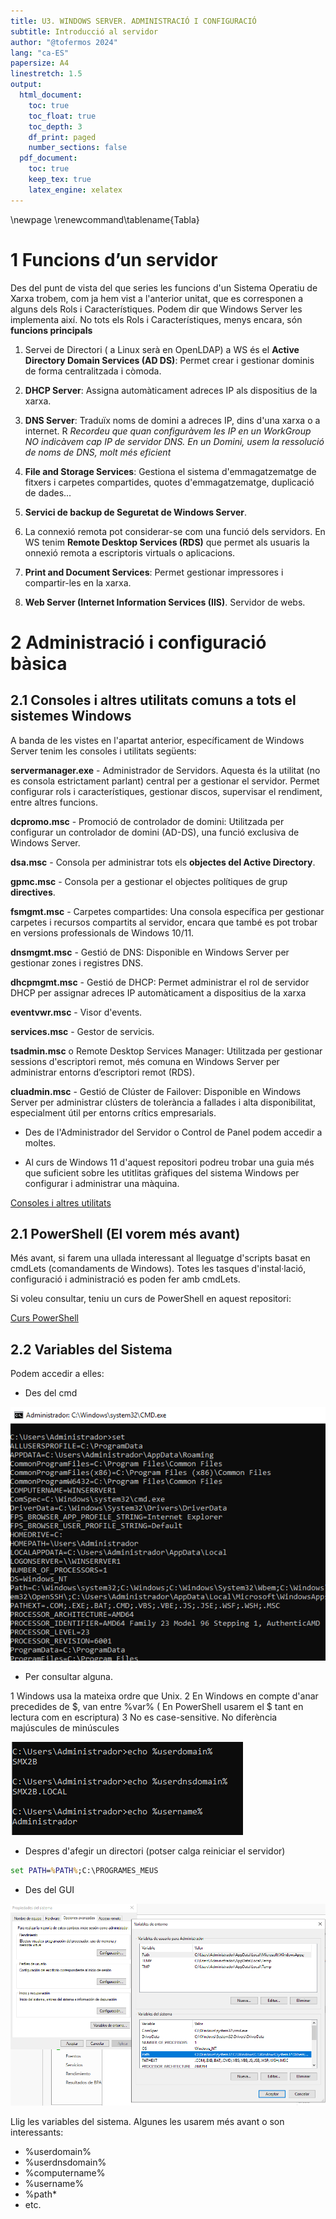 ```yaml
---
title: U3. WINDOWS SERVER. ADMINISTRACIÓ I CONFIGURACIÓ
subtitle: Introducció al servidor
author: "@tofermos 2024"
lang: "ca-ES"
papersize: A4
linestretch: 1.5
output:
  html_document:
    toc: true
    toc_float: true
    toc_depth: 3
    df_print: paged
    number_sections: false
  pdf_document:
    toc: true
    keep_tex: true
    latex_engine: xelatex
---
```


\newpage
\renewcommand\tablename{Tabla}

# 1 Funcions d’un servidor

Des del punt de vista del que series les funcions d'un Sistema Operatiu de Xarxa trobem, com ja hem vist a l'anterior unitat, que es corresponen a alguns dels Rols i Característiques. Podem dir que Windows Server les implementa així. 
No tots els Rols i Característiques, menys encara, són **funcions principals**

1. Servei de Directori ( a Linux serà en OpenLDAP) a WS és el **Active Directory Domain Services (AD DS)**: Permet crear i gestionar dominis de forma centralitzada i còmoda.

2. **DHCP Server**: Assigna automàticament adreces IP als dispositius de la xarxa.

3. **DNS Server**: Traduïx noms de domini a adreces IP, dins d'una xarxa o a internet. R
*Recordeu que quan configuràvem les IP en un WorkGroup NO indicàvem cap IP de servidor DNS. En un Domini, usem la ressolució de noms de DNS, molt més eficient*

4. **File and Storage Services**: Gestiona el sistema d'emmagatzematge de fitxers i carpetes compartides, quotes d'emmagatzematge, duplicació de dades...

5.  **Servici de backup de Seguretat de Windows Server**. 

6. La connexió remota pot considerar-se com una funció dels servidors. En WS tenim **Remote Desktop Services (RDS)** que permet als usuaris la onnexió remota a escriptoris virtuals o aplicacions.

6. **Print and Document Services**: Permet gestionar impressores i compartir-les en la xarxa.

7. **Web Server (Internet Information Services (IIS)**. Servidor de webs.



# 2 Administració i configuració bàsica

## 2.1 Consoles i altres utilitats comuns a tots el sistemes Windows


A banda de les vistes en l'apartat anterior, específicament de Windows Server tenim les consoles i utilitats següents:

**servermanager.exe** - Administrador de Servidors. Aquesta és la utilitat (no es consola estrictament parlant) central per a gestionar el servidor. Permet configurar rols i característiques, gestionar discos, supervisar el rendiment, entre altres funcions.

**dcpromo.msc** - Promoció de controlador de domini: Utilitzada per configurar un controlador de domini (AD-DS), una funció exclusiva de Windows Server.

**dsa.msc** - Consola per administrar tots els **objectes del Active Directory**. 

**gpmc.msc** - Consola per a gestionar el objectes polítiques de grup **directives**.

**fsmgmt.msc** - Carpetes compartides: Una consola específica per gestionar carpetes i recursos compartits al servidor, encara que també es pot trobar en versions professionals de Windows 10/11.

**dnsmgmt.msc** - Gestió de DNS: Disponible en Windows Server per gestionar zones i registres DNS.

**dhcpmgmt.msc** - Gestió de DHCP: Permet administrar el rol de servidor DHCP per assignar adreces IP automàticament a dispositius de la xarxa

**eventvwr.msc** - Visor d'events.

**services.msc** - Gestor de servicis. 

**tsadmin.msc** o Remote Desktop Services Manager: Utilitzada per gestionar sessions d'escriptori remot, més comuna en Windows Server per administrar entorns d’escriptori remot (RDS).

**cluadmin.msc** - Gestió de Clúster de Failover: Disponible en Windows Server per administrar clústers de tolerància a fallades i alta disponibilitat, especialment útil per entorns crítics empresarials.

* Des de l'Administrador del Servidor o Control de Panel podem accedir a moltes.

* Al curs de Windows 11 d'aquest repositori podreu trobar una guia més que suficient sobre les utitlitas gràfiques del sistema Windows per configurar i administrar una màquina.

[Consoles i altres utilitats](https://tofermos.github.io/Windows11/gestiodelequip/gestiodelequip.html)


## 2.1 PowerShell (El vorem més avant)

Més avant, si farem una ullada interessant al lleguatge d'scripts basat en cmdLets (comandaments de Windows). Totes les tasques d'instal·lació, configuració i administració es poden fer amb cmdLets.

Si voleu consultar, teniu un curs de PowerShell en aquest repositori:

[Curs PowerShell](https://github.com/tofermos/PowerShell)


## 2.2 Variables del Sistema

Podem accedir a elles:

* Des del cmd

![*Figura 1. Variables del sistema. Ordre SET*](png/Variables1.png)

* Per consultar alguna.

1 Windows usa la mateixa ordre que Unix. 
2 En Windows en compte d'anar precedides de $, van entre %var% ( En PowerShell usarem el $ tant en lectura com en escriptura)
3 No es case-sensitive. No diferència majúscules de minúscules

![*Figura 1. Variables del sistema. Ordre ECHO*](png/Variables2.png)

* Despres d'afegir un directori (potser calga reiniciar el servidor)

```cmd
set PATH=%PATH%;C:\PROGRAMES_MEUS
```

* Des del GUI

![*Figura 3: Variables del sistema. Sistema](png/Variables3.png)


Llig les variables del sistema. Algunes les usarem més avant o son interessants:

* %userdomain%
* %userdnsdomain%
* %computername%
* %username%
* %path*
* etc.